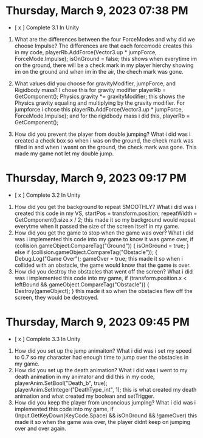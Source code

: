 # Thursday, March  9, 2023 07:38 PM
- [ x ] Complete 3.1 In Unity

1. What are the differences between the four ForceModes and why did we choose Impulse?
The differences are that each forcemode creates this in my code, 
 playerRb.AddForce(Vector3.up * jumpForce, ForceMode.Impulse);
            isOnGround = false;
this shows when everytime im on the ground, there will be a check  mark in my player hierchy showing im on the ground and when im in the air, the chech mark was gone.
2. What values did you choose for gravityModifier, jumpForce, and Rigidbody mass? 
I chose this for gravity modifier 
playerRb = GetComponent<Rigidbody>();
        Physics.gravity *= gravityModifier;
this shows the Physics.gravity equaling and multiplying by the gravity modifier. For jumpforce i chose this
playerRb.AddForce(Vector3.up * jumpForce, ForceMode.Impulse);
and for the rigidbody mass i did this,
playerRb = GetComponent<Rigidbody>();

3. How did you prevent the player from double jumping?
What i did was i created a check box so when i was on the ground, the check mark was filled in and when i wasnt on the ground, the check mark was gone. This made my game not let my double jump.

# Thursday, March  9, 2023 09:17 PM
- [ x ] Complete 3.2 In Unity

1. How did you get the background to repeat SMOOTHLY? 
 What i did was i created this code in my VS,
 startPos = transform.position;
        repeatWidth = GetComponent<BoxCollider>().size.x / 2;
this made it so my background would repeat everytme when it passed the size of the screen itself in my game.
2. How did you get the game to stop when the game was over? 
What i did was i implemented this code into my game to know it was game over, 
if (collision.gameObject.CompareTag("Ground"))
        {
            isOnGround = true;
        }
        else if (collision.gameObject.CompareTag("Obstacle"));
        {
            Debug.Log("Game Over");
            gameOver = true;
this made it so when i collided with an obstacle, the game would know that the game is over.
3. How did you destroy the obstacles that went off the screen?
What i did was i implemented this code into my game,
if (transform.position.x < leftBound && gameObject.CompareTag("Obstacle"))
        {
            Destroy(gameObject);
        }
this made it so when the obstacles flew off the screen, they would be destroyed.

# Thursday, March  9, 2023 09:45 PM
- [ x ] Complete 3.3 In Unity

1. How did you set up the jump animaiton?
What i did was i set my speed to 0.7 so my character had enough time to jump over the obstacles in  my game.
2. How did you set up the death animation?
What i did was i went to my death animation in my animator and did this in my code,
playerAnim.SetBool("Death_b", true);
            playerAnim.SetInteger("DeathType_int", 1);
this is what created my death animation and what created my boolean and 
setTrigger.
3. How did you keep the player from unconcious jumping?
What i did was i implemented this code into my game,
if (Input.GetKeyDown(KeyCode.Space) && isOnGround && !gameOver)
this made it so when the game was over, the player didnt keep on jumping over and over again.
